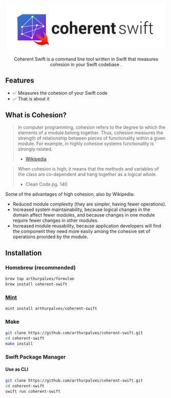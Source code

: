 <p align="center">
<img src="Assets/logo-long.svg" title="CoherentSwift">
</p>

<p align="center">Coherent Swift is a command line tool written in Swift that measures cohesion in your Swift codebase .</p>

## Features

- ✅ Measures the cohesion of your Swift code
- ✅ That is about it 

## What is Cohesion?

> In computer programming, cohesion refers to the degree to which the elements
> of a module belong together. Thus, cohesion measures the strength of
> relationship between pieces of functionality within a given module. For
> example, in highly cohesive systems functionality is strongly related.
> - [Wikipedia](https://en.wikipedia.org/wiki/Cohesion_(computer_science))

> When cohesion is high, it means that the methods and variables of the class
> are co-dependent and hang together as a logical whole.
> - Clean Code pg. 140

Some of the advantages of high cohesion, also by Wikipedia:

* Reduced module complexity (they are simpler, having fewer operations).
* Increased system maintainability, because logical changes in the domain
  affect fewer modules, and because changes in one module require fewer
  changes in other modules.
* Increased module reusability, because application developers will find
  the component they need more easily among the cohesive set of operations
  provided by the module.

## Installation

### Homebrew (recommended)

```sh
brew tap arthurpalves/formulae
brew install coherent-swift
```

### [Mint](https://github.com/yonaskolb/Mint)

```sh
mint install arthurpalves/coherent-swift
```

### Make

```sh
git clone https://github.com/arthurpalves/coherent-swift.git
cd coherent-swift
make install
```

### Swift Package Manager

#### Use as CLI

```sh
git clone https://github.com/arthurpalves/coherent-swift.git
cd coherent-swift
swift run coherent-swift
```
